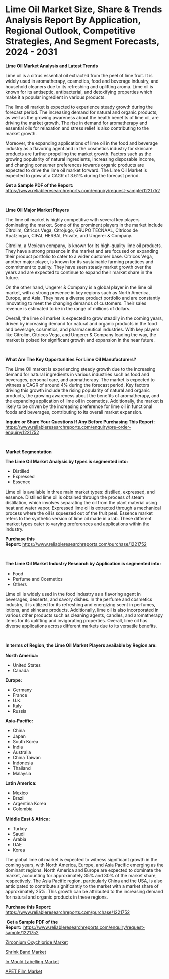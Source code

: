 <p><h1>Lime Oil Market Size, Share & Trends Analysis Report By Application, Regional Outlook, Competitive Strategies, And Segment Forecasts, 2024 - 2031</h1></p><p><strong>Lime Oil Market Analysis and Latest Trends</strong></p>
<p><p>Lime oil is a citrus essential oil extracted from the peel of lime fruit. It is widely used in aromatherapy, cosmetics, food and beverage industry, and household cleaners due to its refreshing and uplifting aroma. Lime oil is known for its antiseptic, antibacterial, and detoxifying properties which make it a popular ingredient in various products.</p><p>The lime oil market is expected to experience steady growth during the forecast period. The increasing demand for natural and organic products, as well as the growing awareness about the health benefits of lime oil, are driving the market growth. The rise in demand for aromatherapy and essential oils for relaxation and stress relief is also contributing to the market growth.</p><p>Moreover, the expanding applications of lime oil in the food and beverage industry as a flavoring agent and in the cosmetics industry for skincare products are further propelling the market growth. Factors such as the growing popularity of natural ingredients, increasing disposable income, and changing consumer preferences towards organic products are expected to drive the lime oil market forward. The Lime Oil Market is expected to grow at a CAGR of 3.61% during the forecast period.</p></p>
<p><strong>Get a Sample PDF of the Report:&nbsp;</strong> <a href="https://www.reliableresearchreports.com/enquiry/request-sample/1221752">https://www.reliableresearchreports.com/enquiry/request-sample/1221752</a></p>
<p>&nbsp;</p>
<p><strong>Lime Oil Major Market Players</strong></p>
<p><p>The lime oil market is highly competitive with several key players dominating the market. Some of the prominent players in the market include Citrolim, Cítricos Vega, Citrojugo, GRUPO TECNAAL, Citricos de Apatzingan, CIFAL HERBAL Private, and Ungerer & Company.</p><p>Citrolim, a Mexican company, is known for its high-quality lime oil products. They have a strong presence in the market and are focused on expanding their product portfolio to cater to a wider customer base. Cítricos Vega, another major player, is known for its sustainable farming practices and commitment to quality. They have seen steady market growth over the years and are expected to continue to expand their market share in the future.</p><p>On the other hand, Ungerer & Company is a global player in the lime oil market, with a strong presence in key regions such as North America, Europe, and Asia. They have a diverse product portfolio and are constantly innovating to meet the changing demands of customers. Their sales revenue is estimated to be in the range of millions of dollars.</p><p>Overall, the lime oil market is expected to grow steadily in the coming years, driven by increasing demand for natural and organic products in the food and beverage, cosmetics, and pharmaceutical industries. With key players like Citrolim, Cítricos Vega, and Ungerer & Company leading the way, the market is poised for significant growth and expansion in the near future.</p></p>
<p>&nbsp;</p>
<p><strong>What Are The Key Opportunities For Lime Oil Manufacturers?</strong></p>
<p><p>The Lime Oil market is experiencing steady growth due to the increasing demand for natural ingredients in various industries such as food and beverages, personal care, and aromatherapy. The market is expected to witness a CAGR of around 4% during the forecast period. Key factors driving this growth include the rising popularity of natural and organic products, the growing awareness about the benefits of aromatherapy, and the expanding application of lime oil in cosmetics. Additionally, the market is likely to be driven by the increasing preference for lime oil in functional foods and beverages, contributing to its overall market expansion.</p></p>
<p><strong>Inquire or Share Your Questions If Any Before Purchasing This Report:</strong> <a href="https://www.reliableresearchreports.com/enquiry/pre-order-enquiry/1221752">https://www.reliableresearchreports.com/enquiry/pre-order-enquiry/1221752</a></p>
<p>&nbsp;</p>
<p><strong>Market Segmentation</strong></p>
<p><strong>The Lime Oil Market Analysis by types is segmented into:</strong></p>
<p><ul><li>Distilled</li><li>Expressed</li><li>Essence</li></ul></p>
<p><p>Lime oil is available in three main market types: distilled, expressed, and essence. Distilled lime oil is obtained through the process of steam distillation, which involves separating the oil from the plant material using heat and water vapor. Expressed lime oil is extracted through a mechanical process where the oil is squeezed out of the fruit peel. Essence market refers to the synthetic version of lime oil made in a lab. These different market types cater to varying preferences and applications within the industry.</p></p>
<p><strong>Purchase this Report:&nbsp;</strong><a href="https://www.reliableresearchreports.com/purchase/1221752">https://www.reliableresearchreports.com/purchase/1221752</a></p>
<p>&nbsp;</p>
<p><strong>The Lime Oil Market Industry Research by Application is segmented into:</strong></p>
<p><ul><li>Food</li><li>Perfume and Cosmetics</li><li>Others</li></ul></p>
<p><p>Lime oil is widely used in the food industry as a flavoring agent in beverages, desserts, and savory dishes. In the perfume and cosmetics industry, it is utilized for its refreshing and energizing scent in perfumes, lotions, and skincare products. Additionally, lime oil is also incorporated in various other products such as cleaning agents, candles, and aromatherapy items for its uplifting and invigorating properties. Overall, lime oil has diverse applications across different markets due to its versatile benefits.</p></p>
<p>&nbsp;</p>
<p><strong>In terms of Region, the Lime Oil Market Players available by Region are:</strong></p>
<p>
    <p> <strong> North America: </strong>
        <ul>
            <li>United States</li>
            <li>Canada</li>
        </ul>
        </p> 
    <p> <strong> Europe: </strong>
        <ul>
            <li>Germany</li>
            <li>France</li>
            <li>U.K.</li>
            <li>Italy</li>
            <li>Russia</li>
        </ul>
        </p> 
    <p> <strong> Asia-Pacific: </strong>
        <ul>
            <li>China</li>
            <li>Japan</li>
            <li>South Korea</li>
            <li>India</li>
            <li>Australia</li>
            <li>China Taiwan</li>
            <li>Indonesia</li>
            <li>Thailand</li>
            <li>Malaysia</li>
        </ul>
        </p> 
    <p> <strong> Latin America: </strong>
        <ul>
            <li>Mexico</li>
            <li>Brazil</li>
            <li>Argentina Korea</li>
            <li>Colombia</li>
        </ul>
        </p> 
    <p> <strong> Middle East & Africa: </strong>
        <ul>
            <li>Turkey</li>
            <li>Saudi</li>
            <li>Arabia</li>
            <li>UAE</li>
            <li>Korea</li>
        </ul>
    </p>
    </p>
<p><p>The global lime oil market is expected to witness significant growth in the coming years, with North America, Europe, and Asia Pacific emerging as the dominant regions. North America and Europe are expected to dominate the market, accounting for approximately 35% and 30% of the market share, respectively. The Asia Pacific region, particularly China and the USA, is also anticipated to contribute significantly to the market with a market share of approximately 25%. This growth can be attributed to the increasing demand for natural and organic products in these regions.</p></p>
<p><strong>Purchase this Report: </strong><a href="https://www.reliableresearchreports.com/purchase/1221752">https://www.reliableresearchreports.com/purchase/1221752</a></p>
<p>&nbsp;<strong>Get a Sample PDF of the Report:&nbsp;&nbsp;</strong><a href="https://www.reliableresearchreports.com/enquiry/request-sample/1221752">https://www.reliableresearchreports.com/enquiry/request-sample/1221752</a></p>
<p><strong></strong></p>
<p><p><a href="https://github.com/brenzgnarento/Market-Research-Report-List-1/blob/main/zirconium-oxychloride-market.md">Zirconium Oxychloride Market</a></p><p><a href="https://issuu.com/reportprime-2/docs/shrink-band-market-size-2030.pptx">Shrink Band Market</a></p><p><a href="https://issuu.com/reportprime-2/docs/in-mould-labelling-market-size-2030.pptx">In Mould Labelling Market</a></p><p><a href="https://github.com/jerrycopelandthomaswsqd8q/Market-Research-Report-List-1/blob/main/apet-film-market.md">APET Film Market</a></p></p>